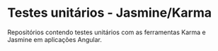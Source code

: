 # Testes unitários - Jasmine/Karma

Repositórios contendo testes unitários com as ferramentas Karma e Jasmine em aplicações Angular.
